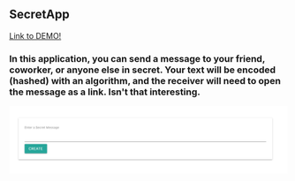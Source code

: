 ## SecretApp
[Link to DEMO!](https://meek-fruit.surge.sh/)
### In this application, you can send a message to your friend, coworker, or anyone else in secret. Your text will be encoded (hashed) with an algorithm, and the receiver will need to open the message as a link. Isn't that interesting.

![Screenshot](secretApp.png)
